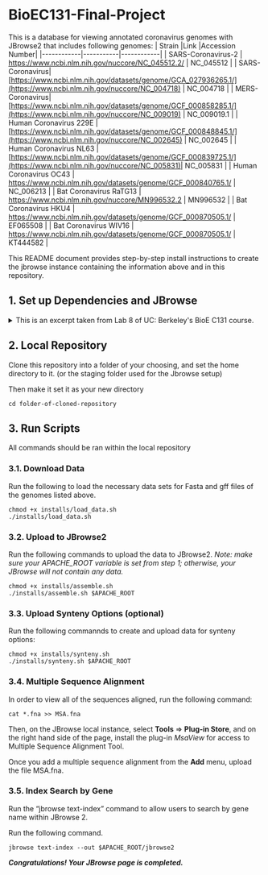 # BioEC131-Final-Project
This is a database for viewing annotated coronavirus genomes with JBrowse2 that includes following genomes:
| Strain      |Link       |Accession Number|
|------------|-----------|------------|
| SARS-Coronavirus-2 | https://www.ncbi.nlm.nih.gov/nuccore/NC_045512.2/ | NC_045512 | 
| SARS-Coronavirus| [https://www.ncbi.nlm.nih.gov/datasets/genome/GCA_027936265.1/](https://www.ncbi.nlm.nih.gov/nuccore/NC_004718) | NC_004718 | 
| MERS-Coronavirus| [https://www.ncbi.nlm.nih.gov/datasets/genome/GCF_000858285.1/](https://www.ncbi.nlm.nih.gov/nuccore/NC_009019) | NC_009019.1 | 
| Human Coronavirus 229E | [https://www.ncbi.nlm.nih.gov/datasets/genome/GCF_000848845.1/](https://www.ncbi.nlm.nih.gov/nuccore/NC_002645) | NC_002645 | 
| Human Coronavirus NL63 | [https://www.ncbi.nlm.nih.gov/datasets/genome/GCF_000839725.1/](https://www.ncbi.nlm.nih.gov/nuccore/NC_005831)| NC_005831 | 
| Human Coronavirus OC43 | https://www.ncbi.nlm.nih.gov/datasets/genome/GCF_000840765.1/ | NC_006213 | 
| Bat Coronavirus RaTG13 | https://www.ncbi.nlm.nih.gov/nuccore/MN996532.2 | MN996532 |
| Bat Coronavirus HKU4 | https://www.ncbi.nlm.nih.gov/datasets/genome/GCF_000870505.1/ | EF065508 |
| Bat Coronavirus WIV16 | https://www.ncbi.nlm.nih.gov/datasets/genome/GCF_000870505.1/ | KT444582 |


This README document provides step-by-step install instructions to create the jbrowse instance containing the information above and in this repository.
 

## 1. Set up Dependencies and JBrowse
<details>
    <summary> This is an excerpt taken from Lab 8 of UC: Berkeley's BioE C131 course.  </summary>

### 1.1. Mac OS setup

Open a terminal and run the line below to install homebrew, a macOS package manager. This will make it easy for you to install necessary packages like apache2 and samtools. You can skip this step if you already have brew installed.

```
'/bin/bash -c "$(curl -fsSL https://raw.githubusercontent.com/Homebrew/install/HEAD/install.sh)"'
```
If this doesn't work, visit https://docs.brew.sh/Installation for further installation options, including a .pkg installer that should be convenient and easy to use.

### 1.2. Windows setup

Enable and set up Windows Subsystem for Linux, using the default Ubuntu distribution. You can skip these steps if you already have WSL set up with a Debian or Ubuntu distribution.

For newer versions of Windows, this command should handle it for you. Further details can be found at https://learn.microsoft.com/en-us/windows/wsl/install. You should restart your computer after the install is done.
```
# this command installs the default linux distribution for your Windows OS, which should be an acceptable Ubuntu version
wsl --install
```
You can check that `wsl` was installed properly by running `wsl -l -v`. If you are running an older Windows 10 version, you may instead need to follow the instructions here: https://learn.microsoft.com/en-us/windows/wsl/install-manual. (In this case, you have to select your Ubuntu version. We recommend Ubuntu 22.04.)

Next, set up your Linux username and password. You can launch WSL the first time from the start menu by searching Ubuntu or you can use windows key+r, type wsl and press enter. Once launched, follow the prompts (see https://learn.microsoft.com/en-us/windows/wsl/setup/environment#set-up-your-linux-username-and-password). Make sure to record the password you choose, although when you launch WSL in future it should automatically sign you in.

For all subsequent steps, run from within the WSL virtual machine. You should be able to start wsl after initial setup by typing wsl in the command line shell or by using the start menu. This way, you should be able to seamlessly run Unix applications and use the Linux instructions in subsequent steps. You will need to install homebrew in step 1.4. in order to get samtools and htslib (which includes tabix) in step 2.3.

### 1.3. AWS Setup

Follow the separate AWS setup guide, then return here to set up linuxbrew below.

### 1.4. Linuxbrew for WSL or AWS

Make sure you are using a Debian or Ubuntu distribution. Then go ahead and install linuxbrew, using the instructions below:

* Switch to root with: `sudo su -`

* Then run: `passwd ubuntu` 

* It is going to prompt: `Enter new UNIX password:`

Set your password to something you can remember for later, or write down. A common password choice is simply `ubuntu` - not very secure at all, but AWS accounts themselves can be made fairly secure.

Exit root by typing `exit`. Note: it is important to exit root, because you do not want to accidentally run future commands with administrator privileges when that might be undesirable. The subsequent command in this case will fail if run from root.

Install brew using the bash script from https://brew.sh/. You will be prompted to set the password you made earlier.
```
/bin/bash -c "$(curl -fsSL https://raw.githubusercontent.com/Homebrew/install/HEAD/install.sh)"
```
After this is complete, add brew to your execution path:
```
echo >> /home/ubuntu/.bashrc
echo 'eval "$(/home/linuxbrew/.linuxbrew/bin/brew shellenv)"' >> /home/ubuntu/.bashrc
eval "$(/home/linuxbrew/.linuxbrew/bin/brew shellenv)"
```
## 2. Install necessary tools

### 2.1. Node.js

Node.js is a cross-platform JavaScript runtime environment that will make is easy to run JBrowse2 command-line tools.

First, check whether Node.js is already installed by running the following. If node v20 is already installed, you can skip to the next step.
```
node -v
```
If Node.js is not installed, install it.

#### macOS

On macOS, you can use brew. You may need to restart the terminal (close and open a new one) to get node -v to run.
```
# NOTE:
# Homebrew is not a Node.js package manager.
# Please ensure it is already installed on your system.
# Follow official instructions at https://brew.sh/
# Homebrew only supports installing major Node.js versions and might not support the latest Node.js version from the 20 release line.
# download and install Node.js
brew install node@20
# verifies the right Node.js version is in the environment
node -v # should print `v20.18.0`
# verifies the right npm version is in the environment
npm -v # should print `10.8.2`
``` 
#### Linux

For Linux, you can use the code below. See https://nodejs.org/en/download/package-manager for more detail.

On AWS and some other Linux setups, you may need to run `sudo apt install unzip` first.

Note: sudo, also known as "super user do", runs commands with root/admin privileges. This can cause harm to your machine if you run the wrong command! It is also, however, a critical tool when doing things like installs - if you try something and are denied due to permissions, sudo is often the solution.
```
# installs fnm (Fast Node Manager)
curl -fsSL https://fnm.vercel.app/install | bash
# activate fnm
source ~/.bashrc
# download and install Node.js
fnm use --install-if-missing 20
# verifies the right Node.js version is in the environment
node -v # should print `v20.18.0`
# verifies the right npm version is in the environment
npm -v # should print `10.8.2`
``` 
### 2.2. @jbrowse/cli

Run the following commands in your shell. This uses the Node.js package manager to download the latest stable version of the jbrowse command line tool, then prints out its version. This should work for both macOS and Linux.
```
sudo npm install -g @jbrowse/cli
jbrowse --version
```
You can also try installing using just npm install -g @jbrowse/cli if the sudo version doesn't run.

### 2.3. System dependencies

Install wget (if not already installed), apache2, samtools, and tabix.

wget is a tool for retrieving files over widely-used Internet protocols like HTTP and FTP.

apache2 allows you to run a web server on your machine.

samtools and tabix, as we have learned earlier in the course, are tools for processing and indexing genome and genome annotation files.

Install minimap2, this tool will be used for synteny features.

#### macOS
```
# note that apache2 gets installed as httpd for macOS, which is the service you will launch later
brew install wget httpd samtools htslib
```
```
brew install minimap2
```
#### Linux
```
sudo apt install wget apache2
brew install samtools htslib
```
See https://github.com/lh3/minimap2 for minimap2 installation.
## 3. Apache server setup

### 3.1. Start the apache2 server

Starting up the web server will provide a localhost page to show that apache2 is installed and working correctly. When discussing computer networking, localhost is a hostname that refers to the current computer used to access the network. Note that in WSL2, the linux subsystem may have a different IP address from your Windows OS, and so you will want to use that IP address to be able to find it and load the web page. AWS, on the other hand, will have a public IP address that you need to identify in the aws_instructions.

#### macOS

```
sudo brew services start httpd
```
#### Linux
```
sudo service apache2 start
```
### 3.2. Getting the host

If you are running locally on your mac, the hostname is just localhost. However, for WSL and AWS, you will need to do a bit of work to find the right ip address. For local hosting, the url will be `http://localhost:8080/` or `http://XX.XXX.XXX.XX:8080/`, where Xs are replaced with the appropriate IP address from the WSL steps below.

#### WSL
```
# from within WSL, run the linux server launch command to launch the service, then print out you WSL IP address so you can access the server from your Windows browser
# if the ip command isn't recognized, install iproute and then try again
# sudo apt install iproute2
ip addr show eth0 | grep "inet\b" | awk '{print $2}' | cut -d/ -f1
```
This should give you an ip address you can use to access the web server.

#### AWS

In your instance summary page, there should be an "auto-assigned IP address." Your web server can be accessed at `http://ipaddress`. You don't need to provide a port.

### 3.3. Access the web server

Open a browser and type the appropriate url into the address bar. You should then get to a page that says "It works!" (for AWS there may be some additional info). If you have trouble accessing the server, you can try checking your firewall settings and disabling any VPNs or proxies to make sure traffic to localhost is allowed.

### 3.4. Verify apache2 server folder

Apache2 web servers serve files from within a root directory. This is configurable in the httpd.conf configuration file, but you shouldn't have to change it (in fact, changing the conf file is not recommended unless you know what you are doing).

For a normal linux installation, the folder should be `/var/www` or `/var/www/html`, whereas when you install on macOS using brew it will likely be in `/opt/homebrew/var/www` (for M1) or `/usr/local/var/www`(for Intel). You can run brew --prefix to get the brew install location, and then from there it is in the `var/www` folder.

Verify that one of these folders exists (it should currently be empty, except possibly for an index file, but we will now populate it with JBrowse 2). If you have e.g. a www folder with no www/html folder, and your web server is showing the "It works!" message, you can assume that the www one is the root directory.

Take note of what the folder is, and use the command below to store it as a command-line variable. We can reference this variable in the rest of our code, to save on typing. You will need to re-run the `export` if you restart your terminal session!
```
# be sure to replace the path with your actual true path!
export APACHE_ROOT='/path/to/rootdir'
```
If you are really struggling to find the APACHE_ROOT folder, you could try searching for it.
```
sudo find / -name "www" 2>/dev/null
```
### 3.5. Download JBrowse 2

First create a temporary working directory as a staging area. You can use any folder you want, but moving forward we are assuming you created ~/tmp in your home folder.
```
mkdir ∼/tmp
cd ∼/tmp
```
Next, download and copy over JBrowse 2 into the apache2 root dir, setting the owner to the current user with `chown` and printing out the version number. This version doesn't have to match the command-line jbrowse version, but it should be a version that makes sense.
```
jbrowse create output_folder
sudo mv output_folder $APACHE_ROOT/jbrowse2
sudo chown -R $(whoami) $APACHE_ROOT/jbrowse2
```
### 3.6. Test your jbrowse install

In your browser, now type in `http://yourhost/jbrowse2/`, where yourhost is either localhost or the IP address from earlier. Now you should see the words "It worked!" with a green box underneath saying "JBrowse 2 is installed." with some additional details.
</details>

## 2. Local Repository

Clone this repository into a folder of your choosing, and set the home directory to it. (or the staging folder used for the Jbrowse setup)

Then make it set it as your new directory
```
cd folder-of-cloned-repository
```

## 3. Run Scripts
All commands should be ran within the local repository
### 3.1. Download Data
Run the following to load the necessary data sets for Fasta and gff files of the genomes listed above.
```
chmod +x installs/load_data.sh
./installs/load_data.sh
```
### 3.2. Upload to JBrowse2
Run the following commands to upload the data to JBrowse2.
_Note: make sure your APACHE_ROOT variable is set from step 1; otherwise, your JBrowse will not contain any data._
```
chmod +x installs/assemble.sh
./installs/assemble.sh $APACHE_ROOT
```
### 3.3. Upload Synteny Options (optional)
Run the following commannds to create and upload data for synteny options:
```
chmod +x installs/synteny.sh
./installs/synteny.sh $APACHE_ROOT
```
### 3.4. Multiple Sequence Alignment
In order to view all of the sequences aligned, run the following command:
```
cat *.fna >> MSA.fna
```
Then, on the JBrowse local instance, select **Tools** => **Plug-in Store**, and on the right hand side of the page, install the plug-in *MsaView* for access to Multiple Sequence Alignment Tool.

Once you add a multiple sequence alignment from the **Add** menu, upload the file MSA.fna.


### 3.5. Index Search by Gene
Run the “jbrowse text-index” command to allow users to search by gene name within JBrowse 2.

Run the following command.
```
jbrowse text-index --out $APACHE_ROOT/jbrowse2
```

***Congratulations! Your JBrowse page is completed.***
